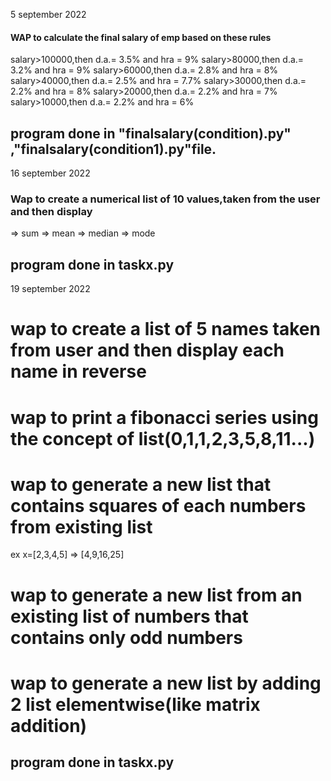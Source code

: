 5 september 2022
#### WAP  to calculate the final salary of emp based on these rules
  salary>100000,then d.a.= 3.5% and hra = 9%
  salary>80000,then d.a.= 3.2% and hra = 9%
  salary>60000,then d.a.= 2.8% and hra = 8%
  salary>40000,then d.a.= 2.5% and hra = 7.7%
  salary>30000,then d.a.= 2.2% and hra = 8%
  salary>20000,then d.a.= 2.2% and hra = 7%
  salary>10000,then d.a.= 2.2% and hra = 6%
 ## program done in "finalsalary(condition).py" ,"finalsalary(condition1).py"file.


16 september 2022
### Wap to create a numerical list of 10 values,taken from the user and then display
=> sum
=> mean
=> median
=> mode
## program done in taskx.py

19 september 2022
# wap to create a list of 5 names taken from user and then display each name in reverse
# wap to print a fibonacci series using the concept of list(0,1,1,2,3,5,8,11...)
# wap to generate a new list that contains squares of each numbers from existing list
ex x=[2,3,4,5] => [4,9,16,25]
# wap to generate a new list from an existing list of numbers that contains only odd numbers
# wap to generate a new list by adding 2 list elementwise(like matrix addition)

## program done in taskx.py
